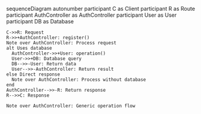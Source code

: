 sequenceDiagram
    autonumber
    participant C as Client
    participant R as Route
    participant AuthController as AuthController
    participant User as User
    participant DB as Database
    
    C->>R: Request
    R->>+AuthController: register()
    Note over AuthController: Process request
    alt Uses database
      AuthController->>+User: operation()
      User->>+DB: Database query
      DB-->>-User: Return data
      User-->>-AuthController: Return result
    else Direct response
      Note over AuthController: Process without database
    end
    AuthController-->>-R: Return response
    R-->>C: Response
    
    Note over AuthController: Generic operation flow
  